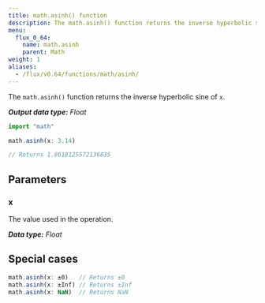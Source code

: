 ```yaml
---
title: math.asinh() function
description: The math.asinh() function returns the inverse hyperbolic sine of `x`.
menu:
  flux_0_64:
    name: math.asinh
    parent: Math
weight: 1
aliases:
  - /flux/v0.64/functions/math/asinh/
---
```


The `math.asinh()` function returns the inverse hyperbolic sine of `x`.

_**Output data type:** Float_

```js
import "math"

math.asinh(x: 3.14)

// Returns 1.8618125572136835
```

## Parameters

### x
The value used in the operation.

_**Data type:** Float_

## Special cases
```js
math.asinh(x: ±0)   // Returns ±0
math.asinh(x: ±Inf) // Returns ±Inf
math.asinh(x: NaN)  // Returns NaN
```
